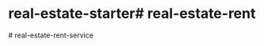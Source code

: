 # real-estate-starter#   r e a l - e s t a t e - r e n t  
 #   r e a l - e s t a t e - r e n t - s e r v i c e  
 
